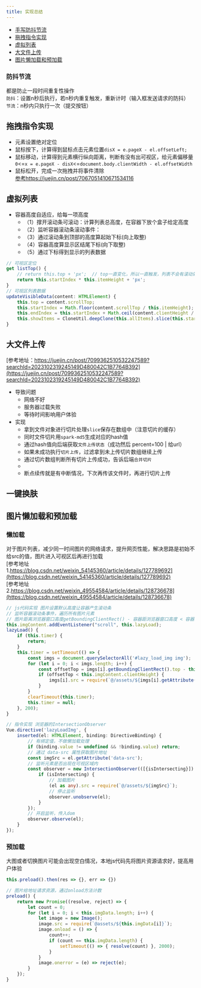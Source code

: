 ```yaml
---
title: 实现总结
---
```


- [手写防抖节流](/interview/encapsulation.html#防抖节流)
- [拖拽指令实现](/interview/encapsulation.html#拖拽指令实现)
- [虚拟列表](/interview/encapsulation.html#虚拟列表)
- [大文件上传](/interview/encapsulation.html#大文件上传)
- [图片懒加载和预加载](/interview/encapsulation.html#图片懒加载和预加载)

### 防抖节流
都是防止一段时间重复性操作      
```防抖```：设置n秒后执行，若n秒内重复触发，重新计时（输入框发送请求的防抖）   
```节流```：n秒内只执行一次（提交按钮）

## 拖拽指令实现
* 元素设置绝对定位    
* 鼠标按下，计算得到鼠标点击元素位置```disX = e.pageX - el.offsetLeft;```   
* 鼠标移动，计算得到元素横行纵向距离，判断有没有出可视区，给元素偏移量   
```0```<=```x = e.pageX - disX```<=```document.body.clientWidth - el.offsetWidth```   
* 鼠标松开，完成一次拖拽并将事件清除    
[参考https://juejin.cn/post/7067051410671534116](https://juejin.cn/post/7067051410671534116)

## 虚拟列表
- 容器高度自适应，给每一项高度
  - （1）撑开滚动条可滚动：计算列表总高度，在容器下放个盒子给定高度
  - （2）监听容器滚动条滚动事件：
  - （3）通过滚动条到顶部的高度算起始下标(向上取整)
  - （4）容器高度算显示区结尾下标(向下取整)
  - （5）通过下标得到显示的列表数据
```js
// 可视区定位
get listTop() {
    // return this.top + 'px';  // top一直变化，所以一直触发，列表不会有滚动效果
    return this.startIndex * this.itemHeight + 'px';
}
// 可视区列表数据
updateVisibleData(content: HTMLElement) {
    this.top = content.scrollTop;
    this.startIndex = Math.floor(content.scrollTop / this.itemHeight);
    this.endIndex = this.startIndex + Math.ceil(content.clientHeight / this.itemHeight);
    this.showItems = CloneUtil.deepClone(this.allItems).slice(this.startIndex, this.endIndex);
}
```

## 大文件上传
[参考地址：https://juejin.cn/post/7099362510532247589?searchId=2023102319245149D480042C1B7764B392](https://juejin.cn/post/7099362510532247589?searchId=2023102319245149D480042C1B7764B392)
- 导致问题
  - 网络不好
  - 服务器过载失败
  - 等待时间影响用户体验
- 实现
  - 拿到文件对象进行切片处理```slice```保存在数组中（注意切片的缓存）
  - 同时文件切片用```spark-md5```生成对应的hash值
  - 通过hash值向后端获取```文件上传状态```（成功然后 percent=100 | 给url）
  - 如果未成功执行```切片上传```，过滤拿到未上传切片数组继续上传
  - 通过切片数组判断所有切片上传成功，告诉后端```合并切片```
  - 
  - 断点续传就是有中断情况，下次再传该文件时，再进行切片上传

## 一键换肤

## 图片懒加载和预加载
### 懒加载   
对于图片列表，减少同一时间图片的网络请求，提升网页性能，解决思路是初始不给src的值，图片进入可视区后再进行加载   
[参考地址1.https://blog.csdn.net/weixin_54145360/article/details/127789692](https://blog.csdn.net/weixin_54145360/article/details/127789692)   
[参考地址2.https://blog.csdn.net/weixin_49554584/article/details/128736678](https://blog.csdn.net/weixin_49554584/article/details/128736678)   
```ts
// js代码实现 图片设置默认高度让容器产生滚动条
// 监听容器滚动条事件，遍历所有图片元素
// 图片距离浏览器窗口高度getBoundingClientRect() - 容器距浏览器窗口高度 < 容器高度
this.imgContent.addEventListener("scroll", this.lazyLoad);
lazyLoad() {
    if (this.timer) {
        return;
    }
    this.timer = setTimeout(() => {
        const imgs = document.querySelectorAll('#lazy_load_img img');
        for (let i = 0; i < imgs.length; i++) {
            const offsetTop = imgs[i].getBoundingClientRect().top - this.imgContent.offsetTop;
            if (offsetTop < this.imgContent.clientHeight) {
                imgs[i].src = require(`@/assets/${imgs[i].getAttribute('data-src')}`);
            }
        }
        clearTimeout(this.timer);
        this.timer = null;
    }, 200);
}

// 指令实现 浏览器的IntersectionObserver
Vue.directive('lazyLoadImg', {
    inserted(el: HTMLElement, binding: DirectiveBinding) {
        // 有绑定值，不做懒加载处理
        if (binding.value != undefined && !binding.value) return;
        // 通过 data-src 属性获取图片地址
        const imgSrc = el.getAttribute('data-src');
        // 监听元素是否出现在可视区域内
        const observer = new IntersectionObserver(([{isIntersecting}]) => {
            if (isIntersecting) {
                // 加载图片
                (el as any).src = require(`@/assets/${imgSrc}`);
                // 停止监听
                observer.unobserve(el);
            }
        });
        // 开启监听，传入dom
        observer.observe(el);
    }
});
```

### 预加载
大图或者切换图片可能会出现空白情况，本地js代码先将图片资源请求好，提高用户体验
```ts
this.preload().then(res => {}, err => {})

// 图片给地址请求资源，通过onload方法计数
preload() {
    return new Promise((resolve, reject) => {
        let count = 0;
        for (let i = 0; i < this.imgData.length; i++) {
            let image = new Image();
            image.src = require(`@assets/${this.imgData[i]}`);
            image.onload = () => {
                count++;
                if (count == this.imgData.length) {
                    setTimeout(() => { resolve(count) }, 2000);
                }
            }
            image.onerror = (e) => reject(e);
        }
    });
}
```

